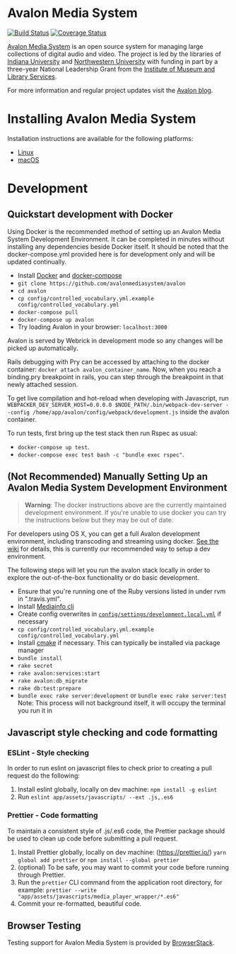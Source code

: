 # Avalon Media System
[![Build Status](https://travis-ci.org/avalonmediasystem/avalon.svg?branch=develop)](https://travis-ci.org/avalonmediasystem/avalon)
[![Coverage Status](https://coveralls.io/repos/avalonmediasystem/avalon/badge.svg?branch=master&service=github)](https://coveralls.io/github/avalonmediasystem/avalon?branch=master)

[Avalon Media System](http://www.avalonmediasystem.org) is an open source system for managing large collections of digital audio and video. The project is led by the libraries of [Indiana University](http://www.iu.edu) and [Northwestern University](http://www.northwestern.edu) with funding in part by a three-year National Leadership Grant from the [Institute of Museum and Library Services](http://www.imls.gov).

For more information and regular project updates visit the [Avalon blog](http://www.avalonmediasystem.org/blog).

# Installing Avalon Media System
Installation instructions are available for the following platforms:
 - [Linux](https://wiki.dlib.indiana.edu/display/VarVideo/Getting+Started+(Linux))
 - [macOS](https://wiki.dlib.indiana.edu/display/VarVideo/Getting+Started+(OS+X))

# Development

## Quickstart development with Docker
Using Docker is the recommended method of setting up an Avalon Media System Development Environment. It can be completed in minutes without installing any dependencies beside Docker itself. It should be noted that the docker-compose.yml provided here is for development only and will be updated continually.
* Install [Docker](https://docs.docker.com/engine/installation/) and [docker-compose](https://docs.docker.com/compose/install/)
* ```git clone https://github.com/avalonmediasystem/avalon```
* ```cd avalon```
* ```cp config/controlled_vocabulary.yml.example config/controlled_vocabulary.yml```
* ```docker-compose pull```
* ```docker-compose up avalon```
* Try loading Avalon in your browser: ```localhost:3000```

Avalon is served by Webrick in development mode so any changes will be picked up automatically.

Rails debugging with Pry can be accessed by attaching to the docker container: ```docker attach avalon_container_name```. Now, when you reach a binding.pry breakpoint in rails, you can step through the breakpoint in that newly attached session.

To get live compilation and hot-reload when developing with Javascript, run ```WEBPACKER_DEV_SERVER_HOST=0.0.0.0 $NODE_PATH/.bin/webpack-dev-server --config /home/app/avalon/config/webpack/development.js``` inside the avalon container.

To run tests, first bring up the test stack then run Rspec as usual:
* ```docker-compose up test```.
* ```docker-compose exec test bash -c "bundle exec rspec"```.

## (Not Recommended) Manually Setting Up an Avalon Media System Development Environment
> **Warning**: The docker instructions above are the currently maintained development environment.  If you're unable to use docker you can try the instructions below but they may be out of date.

For developers using OS X, you can get a full Avalon development environment, including transcoding and streaming using docker.  [See the wiki](https://github.com/avalonmediasystem/avalon/wiki/Configuring-an-OS-X-Development-Environment-With-Docker-Containers) for details, this is currently our recommended way to setup a dev environment.  

The following steps will let you run the avalon stack locally in order to
explore the out-of-the-box functionality or do basic development.

* Ensure that you're running one of the Ruby versions listed in under rvm in ".travis.yml".
* Install [Mediainfo cli](https://mediaarea.net/en/MediaInfo)
* Create config overwrites in [``config/settings/development.local.yml``](https://wiki.dlib.indiana.edu/display/VarVideo/Configuration+Files#ConfigurationFiles-config/settings.yml) if necessary
* ```cp config/controlled_vocabulary.yml.example config/controlled_vocabulary.yml```
* Install [cmake](https://cmake.org/) if necessary.  This can typically be installed via package manager
* ```bundle install```
* ```rake secret```
* ```rake avalon:services:start```
* ```rake avalon:db_migrate```
* ```rake db:test:prepare```
* ``bundle exec rake server:development`` or ``bundle exec rake server:test`` Note: This process will not background itself, it will occupy the terminal you run it in

## Javascript style checking and code formatting
### ESLint - Style checking
In order to run eslint on javascript files to check prior to creating a pull request do the following:
1. Install eslint globally, locally on dev machine: `npm install -g eslint`
2. Run `eslint app/assets/javascripts/ --ext .js,.es6`

### Prettier - Code formatting
To maintain a consistent style of .js/.es6 code, the Prettier package should be used to clean up code before submitting a pull request.
1. Install Prettier globally, locally on dev machine: (https://prettier.io/) `yarn global add prettier` or `npm install --global prettier`
2. (optional) To be safe, you may want to commit your code before running through Prettier.
3. Run the `prettier` CLI command from the application root directory, for example: `prettier --write "app/assets/javascripts/media_player_wrapper/*.es6"`
3. Commit your re-formatted, beautiful code.

## Browser Testing
Testing support for Avalon Media System is provided by [BrowserStack](https://www.browserstack.com).
